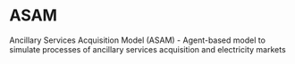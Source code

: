# ASAM
Ancillary Services Acquisition Model (ASAM) - Agent-based model to simulate processes of ancillary services acquisition and electricity markets
